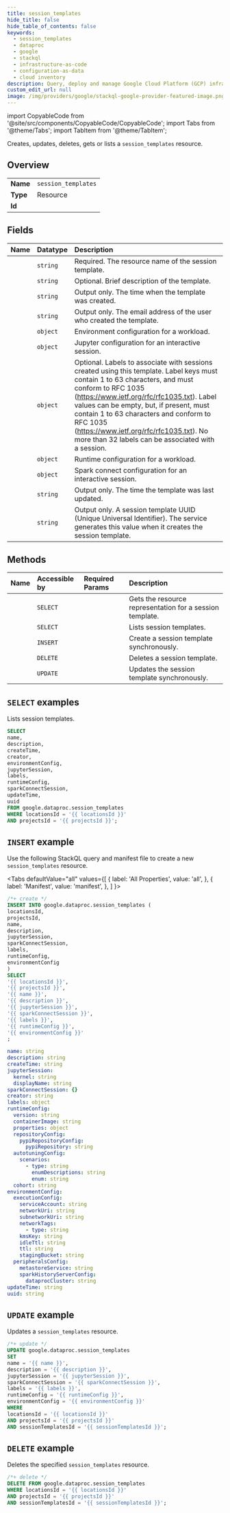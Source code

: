 ```yaml
---
title: session_templates
hide_title: false
hide_table_of_contents: false
keywords:
  - session_templates
  - dataproc
  - google
  - stackql
  - infrastructure-as-code
  - configuration-as-data
  - cloud inventory
description: Query, deploy and manage Google Cloud Platform (GCP) infrastructure and resources using SQL
custom_edit_url: null
image: /img/providers/google/stackql-google-provider-featured-image.png
---
```


import CopyableCode from '@site/src/components/CopyableCode/CopyableCode';
import Tabs from '@theme/Tabs';
import TabItem from '@theme/TabItem';

Creates, updates, deletes, gets or lists a <code>session_templates</code> resource.

## Overview
<table><tbody>
<tr><td><b>Name</b></td><td><code>session_templates</code></td></tr>
<tr><td><b>Type</b></td><td>Resource</td></tr>
<tr><td><b>Id</b></td><td><CopyableCode code="google.dataproc.session_templates" /></td></tr>
</tbody></table>

## Fields
| Name | Datatype | Description |
|:-----|:---------|:------------|
| <CopyableCode code="name" /> | `string` | Required. The resource name of the session template. |
| <CopyableCode code="description" /> | `string` | Optional. Brief description of the template. |
| <CopyableCode code="createTime" /> | `string` | Output only. The time when the template was created. |
| <CopyableCode code="creator" /> | `string` | Output only. The email address of the user who created the template. |
| <CopyableCode code="environmentConfig" /> | `object` | Environment configuration for a workload. |
| <CopyableCode code="jupyterSession" /> | `object` | Jupyter configuration for an interactive session. |
| <CopyableCode code="labels" /> | `object` | Optional. Labels to associate with sessions created using this template. Label keys must contain 1 to 63 characters, and must conform to RFC 1035 (https://www.ietf.org/rfc/rfc1035.txt). Label values can be empty, but, if present, must contain 1 to 63 characters and conform to RFC 1035 (https://www.ietf.org/rfc/rfc1035.txt). No more than 32 labels can be associated with a session. |
| <CopyableCode code="runtimeConfig" /> | `object` | Runtime configuration for a workload. |
| <CopyableCode code="sparkConnectSession" /> | `object` | Spark connect configuration for an interactive session. |
| <CopyableCode code="updateTime" /> | `string` | Output only. The time the template was last updated. |
| <CopyableCode code="uuid" /> | `string` | Output only. A session template UUID (Unique Universal Identifier). The service generates this value when it creates the session template. |

## Methods
| Name | Accessible by | Required Params | Description |
|:-----|:--------------|:----------------|:------------|
| <CopyableCode code="projects_locations_session_templates_get" /> | `SELECT` | <CopyableCode code="locationsId, projectsId, sessionTemplatesId" /> | Gets the resource representation for a session template. |
| <CopyableCode code="projects_locations_session_templates_list" /> | `SELECT` | <CopyableCode code="locationsId, projectsId" /> | Lists session templates. |
| <CopyableCode code="projects_locations_session_templates_create" /> | `INSERT` | <CopyableCode code="locationsId, projectsId" /> | Create a session template synchronously. |
| <CopyableCode code="projects_locations_session_templates_delete" /> | `DELETE` | <CopyableCode code="locationsId, projectsId, sessionTemplatesId" /> | Deletes a session template. |
| <CopyableCode code="projects_locations_session_templates_patch" /> | `UPDATE` | <CopyableCode code="locationsId, projectsId, sessionTemplatesId" /> | Updates the session template synchronously. |

## `SELECT` examples

Lists session templates.

```sql
SELECT
name,
description,
createTime,
creator,
environmentConfig,
jupyterSession,
labels,
runtimeConfig,
sparkConnectSession,
updateTime,
uuid
FROM google.dataproc.session_templates
WHERE locationsId = '{{ locationsId }}'
AND projectsId = '{{ projectsId }}'; 
```

## `INSERT` example

Use the following StackQL query and manifest file to create a new <code>session_templates</code> resource.

<Tabs
    defaultValue="all"
    values={[
        { label: 'All Properties', value: 'all', },
        { label: 'Manifest', value: 'manifest', },
    ]
}>
<TabItem value="all">

```sql
/*+ create */
INSERT INTO google.dataproc.session_templates (
locationsId,
projectsId,
name,
description,
jupyterSession,
sparkConnectSession,
labels,
runtimeConfig,
environmentConfig
)
SELECT 
'{{ locationsId }}',
'{{ projectsId }}',
'{{ name }}',
'{{ description }}',
'{{ jupyterSession }}',
'{{ sparkConnectSession }}',
'{{ labels }}',
'{{ runtimeConfig }}',
'{{ environmentConfig }}'
;
```
</TabItem>
<TabItem value="manifest">

```yaml
name: string
description: string
createTime: string
jupyterSession:
  kernel: string
  displayName: string
sparkConnectSession: {}
creator: string
labels: object
runtimeConfig:
  version: string
  containerImage: string
  properties: object
  repositoryConfig:
    pypiRepositoryConfig:
      pypiRepository: string
  autotuningConfig:
    scenarios:
      - type: string
        enumDescriptions: string
        enum: string
  cohort: string
environmentConfig:
  executionConfig:
    serviceAccount: string
    networkUri: string
    subnetworkUri: string
    networkTags:
      - type: string
    kmsKey: string
    idleTtl: string
    ttl: string
    stagingBucket: string
  peripheralsConfig:
    metastoreService: string
    sparkHistoryServerConfig:
      dataprocCluster: string
updateTime: string
uuid: string

```
</TabItem>
</Tabs>

## `UPDATE` example

Updates a <code>session_templates</code> resource.

```sql
/*+ update */
UPDATE google.dataproc.session_templates
SET 
name = '{{ name }}',
description = '{{ description }}',
jupyterSession = '{{ jupyterSession }}',
sparkConnectSession = '{{ sparkConnectSession }}',
labels = '{{ labels }}',
runtimeConfig = '{{ runtimeConfig }}',
environmentConfig = '{{ environmentConfig }}'
WHERE 
locationsId = '{{ locationsId }}'
AND projectsId = '{{ projectsId }}'
AND sessionTemplatesId = '{{ sessionTemplatesId }}';
```

## `DELETE` example

Deletes the specified <code>session_templates</code> resource.

```sql
/*+ delete */
DELETE FROM google.dataproc.session_templates
WHERE locationsId = '{{ locationsId }}'
AND projectsId = '{{ projectsId }}'
AND sessionTemplatesId = '{{ sessionTemplatesId }}';
```

